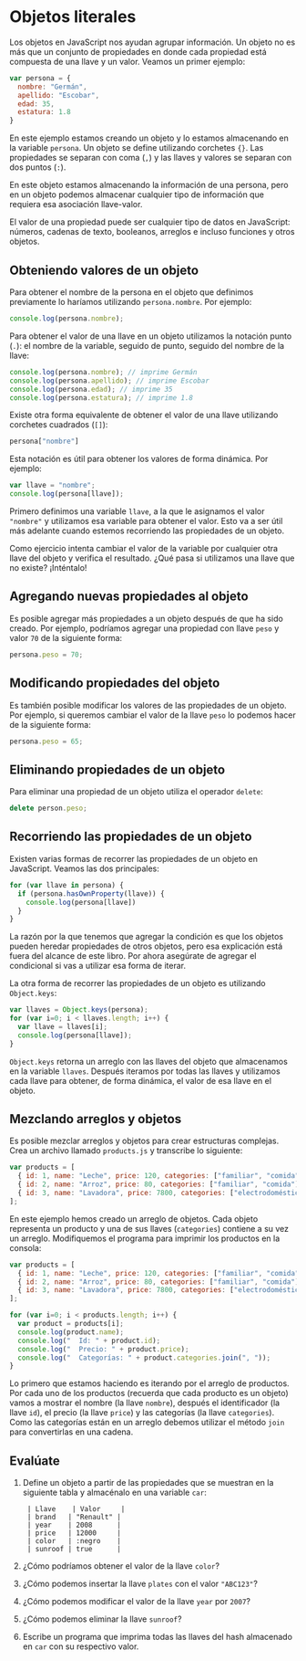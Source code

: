 # Objetos literales

Los objetos en JavaScript nos ayudan agrupar información. Un objeto no es más que un conjunto de propiedades en donde cada propiedad está compuesta de una llave y un valor. Veamos un primer ejemplo:

```javascript
var persona = {
  nombre: "Germán",
  apellido: "Escobar",
  edad: 35,
  estatura: 1.8
}
```

En este ejemplo estamos creando un objeto y lo estamos almacenando en la variable `persona`. Un objeto se define utilizando corchetes `{}`. Las propiedades se separan con coma (`,`) y las llaves y valores se separan con dos puntos (`:`).

En este objeto estamos almacenando la información de una persona, pero en un objeto podemos almacenar cualquier tipo de información que requiera esa asociación llave-valor.

El valor de una propiedad puede ser cualquier tipo de datos en JavaScript: números, cadenas de texto, booleanos, arreglos e incluso funciones y otros objetos.

## Obteniendo valores de un objeto

Para obtener el nombre de la persona en el objeto que definimos previamente lo haríamos utilizando `persona.nombre`. Por ejemplo:

```javascript
console.log(persona.nombre);
```

Para obtener el valor de una llave en un objeto utilizamos la notación punto (`.`): el nombre de la variable, seguido de punto, seguido del nombre de la llave:

```javascript
console.log(persona.nombre); // imprime Germán
console.log(persona.apellido); // imprime Escobar
console.log(persona.edad); // imprime 35
console.log(persona.estatura); // imprime 1.8
```

Existe otra forma equivalente de obtener el valor de una llave utilizando corchetes cuadrados (`[]`):

```javascript
persona["nombre"]
```

Esta notación es útil para obtener los valores de forma dinámica. Por ejemplo:

```javascript
var llave = "nombre";
console.log(persona[llave]);
```

Primero definimos una variable `llave`, a la que le asignamos el valor `"nombre"` y utilizamos esa variable para obtener el valor. Esto va a ser útil más adelante cuando estemos recorriendo las propiedades de un objeto.

Como ejercicio intenta cambiar el valor de la variable por cualquier otra llave del objeto y verifica el resultado. ¿Qué pasa si utilizamos una llave que no existe? ¡Inténtalo!

## Agregando nuevas propiedades al objeto

Es posible agregar más propiedades a un objeto después de que ha sido creado. Por ejemplo, podríamos agregar una propiedad con llave `peso` y valor `70` de la siguiente forma:

```javascript
persona.peso = 70;
```

## Modificando propiedades del objeto

Es también posible modificar los valores de las propiedades de un objeto. Por ejemplo, si queremos cambiar el valor de la llave `peso` lo podemos hacer de la siguiente forma:

```javascript
persona.peso = 65;
```

## Eliminando propiedades de un objeto

Para eliminar una propiedad de un objeto utiliza el operador `delete`:

```javascript
delete person.peso;
```

## Recorriendo las propiedades de un objeto

Existen varias formas de recorrer las propiedades de un objeto en JavaScript. Veamos las dos principales:

```javascript
for (var llave in persona) {
  if (persona.hasOwnProperty(llave)) {
    console.log(persona[llave])
  }
}
```

La razón por la que tenemos que agregar la condición es que los objetos pueden heredar propiedades de otros objetos, pero esa explicación está fuera del alcance de este libro. Por ahora asegúrate de agregar el condicional si vas a utilizar esa forma de iterar.

La otra forma de recorrer las propiedades de un objeto es utilizando `Object.keys`:

```javascript
var llaves = Object.keys(persona);
for (var i=0; i < llaves.length; i++) {
  var llave = llaves[i];
  console.log(persona[llave]);
}
```

`Object.keys` retorna un arreglo con las llaves del objeto que almacenamos en la variable `llaves`. Después iteramos por todas las llaves y utilizamos cada llave para obtener, de forma dinámica, el valor de esa llave en el objeto.

## Mezclando arreglos y objetos

Es posible mezclar arreglos y objetos para crear estructuras complejas. Crea un archivo llamado `products.js` y transcribe lo siguiente:

```javascript
var products = [
  { id: 1, name: "Leche", price: 120, categories: ["familiar", "comida"] },
  { id: 2, name: "Arroz", price: 80, categories: ["familiar", "comida"] },
  { id: 3, name: "Lavadora", price: 7800, categories: ["electrodomésticos"] }
];
```

En este ejemplo hemos creado un arreglo de objetos. Cada objeto representa un producto y una de sus llaves (`categories`) contiene a su vez un arreglo. Modifiquemos el programa para imprimir los productos en la consola:

```javascript
var products = [
  { id: 1, name: "Leche", price: 120, categories: ["familiar", "comida"] },
  { id: 2, name: "Arroz", price: 80, categories: ["familiar", "comida"] },
  { id: 3, name: "Lavadora", price: 7800, categories: ["electrodomésticos"] }
];

for (var i=0; i < products.length; i++) {
  var product = products[i];
  console.log(product.name);
  console.log("  Id: " + product.id);
  console.log("  Precio: " + product.price);
  console.log("  Categorías: " + product.categories.join(", "));
}
```

Lo primero que estamos haciendo es iterando por el arreglo de productos. Por cada uno de los productos (recuerda que cada producto es un objeto) vamos a mostrar el nombre (la llave `nombre`), después el identificador (la llave `id`), el precio (la llave `price`) y las categorías (la llave `categories`). Como las categorías están en un arreglo debemos utilizar el método `join` para convertirlas en una cadena.

## Evalúate

1. Define un objeto a partir de las propiedades que se muestran en la siguiente tabla y almacénalo en una variable `car`:

        | Llave    | Valor     |
        | brand   | "Renault" |
        | year    | 2008      |
        | price   | 12000     |
        | color   | :negro    |
        | sunroof | true      |

2. ¿Cómo podríamos obtener el valor de la llave `color`?

3. ¿Cómo podemos insertar la llave `plates` con el valor `"ABC123"`?

4. ¿Cómo podemos modificar el valor de la llave `year` por `2007`?

5. ¿Cómo podemos eliminar la llave `sunroof`?

6. Escribe un programa que imprima todas las llaves del hash almacenado en `car` con su respectivo valor.
